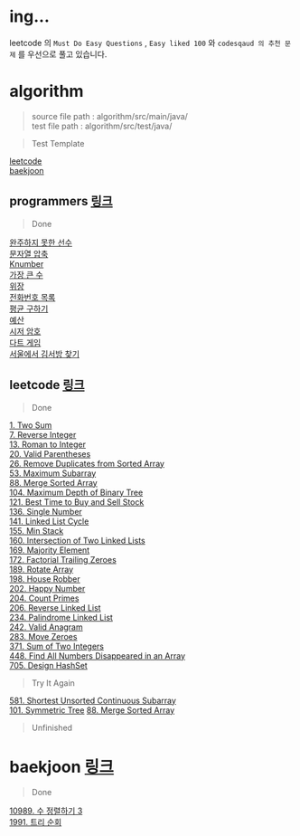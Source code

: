# ing...
leetcode 의 `Must Do Easy Questions` , `Easy liked 100` 와 `codesqaud 의 추천 문제` 를 우선으로 풀고 있습니다.

# algorithm
> source file path : algorithm/src/main/java/  
> test file path : algorithm/src/test/java/

> Test Template

[leetcode](https://github.com/Hyune-c/algorithm/blob/master/src/test/java/leetcode/template)   
[baekjoon](https://github.com/Hyune-c/algorithm/tree/master/src/test/java/baekjoon/template) 

## programmers [링크](https://programmers.co.kr/)

> Done

[완주하지 못한 선수](https://github.com/Hyune-c/algorithm/tree/master/src/main/java/programmers/unfinishedplayer)  
[문자열 압축](https://github.com/Hyune-c/algorithm/tree/master/src/main/java/programmers/stringcompression)  
[Knumber](https://github.com/Hyune-c/algorithm/tree/master/src/main/java/programmers/knumber)  
[가장 큰 수](https://github.com/Hyune-c/algorithm/tree/master/src/main/java/programmers/thelargestnumber)  
[위장](https://github.com/Hyune-c/algorithm/tree/master/src/main/java/programmers/camouflage)  
[전화번호 목록](https://github.com/Hyune-c/algorithm/tree/master/src/main/java/programmers/phonenumberslist)  
[평균 구하기](https://github.com/Hyune-c/algorithm/tree/master/src/main/java/programmers/average)  
[예산](https://github.com/Hyune-c/algorithm/tree/master/src/main/java/programmers/budget)  
[시저 암호](https://github.com/Hyune-c/algorithm/tree/master/src/main/java/programmers/caesarcipher)    
[다트 게임](https://github.com/Hyune-c/algorithm/tree/master/src/main/java/programmers/dartgame)   
[서울에서 김서방 찾기](https://github.com/Hyune-c/algorithm/tree/master/src/main/java/programmers/findkim)   

 
## leetcode [링크](https://leetcode.com/)

> Done

[1. Two Sum](https://github.com/Hyune-c/algorithm/tree/master/src/main/java/leetcode/twosum)  
[7. Reverse Integer](https://github.com/Hyune-c/algorithm/tree/master/src/main/java/leetcode/reverseinteger)  
[13. Roman to Integer](https://github.com/Hyune-c/algorithm/tree/master/src/main/java/leetcode/romantointeger)  
[20. Valid Parentheses](https://github.com/Hyune-c/algorithm/tree/master/src/main/java/leetcode/validparentheses)  
[26. Remove Duplicates from Sorted Array](https://github.com/Hyune-c/algorithm/tree/master/src/main/java/leetcode/mergetwosortedlists)  
[53. Maximum Subarray](https://github.com/Hyune-c/algorithm/tree/master/src/main/java/leetcode/maximumsubarray)    
[88. Merge Sorted Array](https://github.com/Hyune-c/algorithm/tree/master/src/main/java/leetcode/mergesortedarray)  
[104. Maximum Depth of Binary Tree](https://github.com/Hyune-c/algorithm/tree/master/src/main/java/leetcode/maximumdepthofbinarytree)    
[121. Best Time to Buy and Sell Stock](https://github.com/Hyune-c/algorithm/tree/master/src/main/java/leetcode/besttimetobuyandsellstock)  
[136. Single Number](https://github.com/Hyune-c/algorithm/tree/master/src/main/java/leetcode/singlenumber)  
[141. Linked List Cycle](https://github.com/Hyune-c/algorithm/tree/master/src/main/java/leetcode/linkedlistcycle)  
[155. Min Stack](https://github.com/Hyune-c/algorithm/tree/master/src/main/java/leetcode/minstack)  
[160. Intersection of Two Linked Lists](https://github.com/Hyune-c/algorithm/tree/master/src/main/java/leetcode/intersectionoftwolinkedlists)  
[169. Majority Element](https://github.com/Hyune-c/algorithm/tree/master/src/main/java/leetcode/majorityelement)    
[172. Factorial Trailing Zeroes](https://github.com/Hyune-c/algorithm/tree/master/src/main/java/leetcode/factorialtrailingzeroes)    
[189. Rotate Array](https://github.com/Hyune-c/algorithm/tree/master/src/main/java/leetcode/rotatearray)  
[198. House Robber](https://github.com/Hyune-c/algorithm/tree/master/src/main/java/leetcode/houserobber)    
[202. Happy Number](https://github.com/Hyune-c/algorithm/tree/master/src/main/java/leetcode/happynumber)  
[204. Count Primes](https://github.com/Hyune-c/algorithm/tree/master/src/main/java/leetcode/countprimes)  
[206. Reverse Linked List](https://github.com/Hyune-c/algorithm/tree/master/src/main/java/leetcode/reverselinkedlist)  
[234. Palindrome Linked List](https://github.com/Hyune-c/algorithm/tree/master/src/main/java/leetcode/palindromelinkedlist)    
[242. Valid Anagram](https://github.com/Hyune-c/algorithm/tree/master/src/main/java/leetcode/validanagram)  
[283. Move Zeroes](https://github.com/Hyune-c/algorithm/tree/master/src/main/java/leetcode/movezeroes)    
[371. Sum of Two Integers](https://github.com/Hyune-c/algorithm/tree/master/src/main/java/leetcode/sumoftwointegers)    
[448. Find All Numbers Disappeared in an Array](https://github.com/Hyune-c/algorithm/tree/master/src/main/java/leetcode/findallnumbersdisappearedinanarray)  
[705. Design HashSet](https://github.com/Hyune-c/algorithm/tree/master/src/main/java/leetcode/designhashSet)

> Try It Again

[581. Shortest Unsorted Continuous Subarray](https://github.com/Hyune-c/algorithm/tree/master/src/main/java/leetcode/shortestunsortedcontinuoussubarray)  
[101. Symmetric Tree](https://github.com/Hyune-c/algorithm/tree/master/src/main/java/leetcode/mergesortedarray)
[88. Merge Sorted Array](https://github.com/Hyune-c/algorithm/tree/master/src/main/java/leetcode/symmetrictree)

> Unfinished




# baekjoon [링크](https://www.acmicpc.net/)

> Done

[10989. 수 정렬하기 3](https://github.com/Hyune-c/algorithm/tree/master/src/main/java/baekjoon/sortingnumbers3)  
[1991. 트리 순회](https://github.com/Hyune-c/algorithm/tree/master/src/main/java/baekjoon/treetour)
